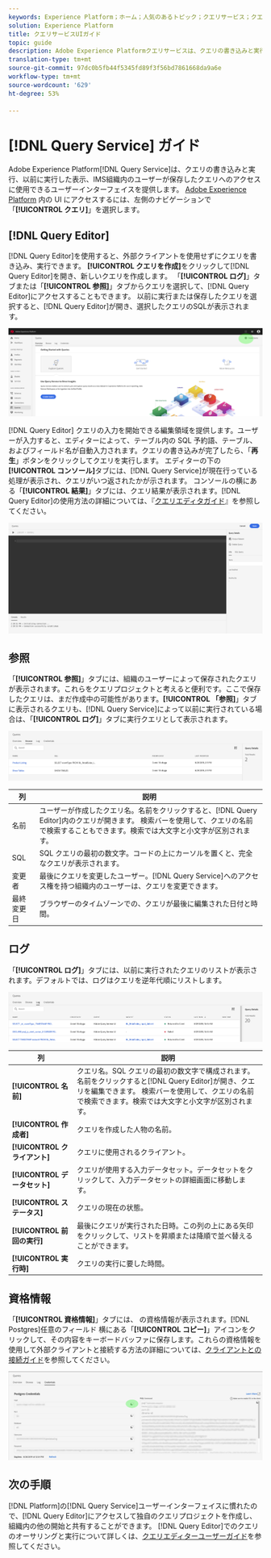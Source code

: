 ```yaml
---
keywords: Experience Platform；ホーム；人気のあるトピック；クエリサービス；クエリサービス；クエリ;クエリエディタ；クエリエディタ；クエリエディタ；
solution: Experience Platform
title: クエリサービスUIガイド
topic: guide
description: Adobe Experience Platformクエリサービスは、クエリの書き込みと実行、表示が以前に実行したクエリ、IMS組織内でユーザーによって保存されたクエリへのアクセスに使用できるユーザーインターフェイスを提供します。
translation-type: tm+mt
source-git-commit: 97dc0b5fb44f5345fd89f3f56bd7861668da9a6e
workflow-type: tm+mt
source-wordcount: '629'
ht-degree: 53%

---
```



# [!DNL Query Service] ガイド

Adobe Experience Platform[!DNL Query Service]は、クエリの書き込みと実行、以前に実行した表示、IMS組織内のユーザーが保存したクエリへのアクセスに使用できるユーザーインターフェイスを提供します。 [Adobe Experience Platform][platform-ui] 内の UI にアクセスするには、左側のナビゲーションで「**[!UICONTROL クエリ]**」を選択します。

## [!DNL Query Editor]

[!DNL Query Editor]を使用すると、外部クライアントを使用せずにクエリを書き込み、実行できます。 **[!UICONTROL クエリを作成]**&#x200B;をクリックして[!DNL Query Editor]を開き、新しいクエリを作成します。 「**[!UICONTROL ログ]**」タブまたは「**[!UICONTROL 参照]**」タブからクエリを選択して、[!DNL Query Editor]にアクセスすることもできます。 以前に実行または保存したクエリを選択すると、[!DNL Query Editor]が開き、選択したクエリのSQLが表示されます。

![画像](../images/queries/ui-overview/overview.png)

[!DNL Query Editor] クエリの入力を開始できる編集領域を提供します。ユーザーが入力すると、エディターによって、テーブル内の SQL 予約語、テーブル、およびフィールド名が自動入力されます。クエリの書き込みが完了したら、「**再生**」ボタンをクリックしてクエリを実行します。 エディターの下の&#x200B;**[!UICONTROL コンソール]**&#x200B;タブには、[!DNL Query Service]が現在行っている処理が表示され、クエリがいつ返されたかが示されます。 コンソールの横にある「**[!UICONTROL 結果]**」タブには、クエリ結果が表示されます。[!DNL Query Editor]の使用方法の詳細については、『[クエリエディタガイド][query-editor]』を参照してください。

![画像](../images/queries/ui-overview/query-editor.png)

## 参照

「**[!UICONTROL 参照]**」タブには、組織のユーザーによって保存されたクエリが表示されます。これらをクエリプロジェクトと考えると便利です。ここで保存したクエリは、まだ作成中の可能性があります。**[!UICONTROL 「参照]**」タブに表示されるクエリも、[!DNL Query Service]によって以前に実行されている場合は、「**[!UICONTROL ログ]**」タブに実行クエリとして表示されます。

![画像](../images/queries/ui-overview/browse.png)

| 列 | 説明 |
| --- | --- |
| 名前 | ユーザーが作成したクエリ名。名前をクリックすると、[!DNL Query Editor]内のクエリが開きます。 検索バーを使用して、クエリの名前で検索することもできます。検索では大文字と小文字が区別されます。 |
| SQL | SQL クエリの最初の数文字。コードの上にカーソルを置くと、完全なクエリが表示されます。 |
| 変更者 | 最後にクエリを変更したユーザー。[!DNL Query Service]へのアクセス権を持つ組織内のユーザーは、クエリを変更できます。 |
| 最終変更日 | ブラウザーのタイムゾーンでの、クエリが最後に編集された日付と時間。 |

## ログ

「**[!UICONTROL ログ]**」タブには、以前に実行されたクエリのリストが表示されます。デフォルトでは、ログはクエリを逆年代順にリストします。

![画像](../images/queries/ui-overview/log.png)

| 列 | 説明 |
| --- | --- |
| **[!UICONTROL 名前]** | クエリ名。SQL クエリの最初の数文字で構成されます。名前をクリックすると[!DNL Query Editor]が開き、クエリを編集できます。 検索バーを使用して、クエリの名前で検索できます。検索では大文字と小文字が区別されます。 |
| **[!UICONTROL 作成者]** | クエリを作成した人物の名前。 |
| **[!UICONTROL クライアント]** | クエリに使用されるクライアント。 |
| **[!UICONTROL データセット]** | クエリが使用する入力データセット。データセットをクリックして、入力データセットの詳細画面に移動します。 |
| **[!UICONTROL ステータス]** | クエリの現在の状態。 |
| **[!UICONTROL 前回の実行]** | 最後にクエリが実行された日時。この列の上にある矢印をクリックして、リストを昇順または降順で並べ替えることができます。 |
| **[!UICONTROL 実行時]** | クエリの実行に要した時間。 |

## 資格情報

「**[!UICONTROL 資格情報]**」タブには、 の資格情報が表示されます。[!DNL Postgres]任意のフィールド 横にある「**[!UICONTROL コピー]**」アイコンをクリックして、その内容をキーボードバッファに保存します。これらの資格情報を使用して外部クライアントと接続する方法の詳細については、[クライアントとの接続ガイド][connect-clients]を参照してください。

![画像](../images/queries/ui-overview/credentials.png)

## 次の手順

[!DNL Platform]の[!DNL Query Service]ユーザーインターフェイスに慣れたので、[!DNL Query Editor]にアクセスして独自のクエリプロジェクトを作成し、組織内の他の開始と共有することができます。 [!DNL Query Editor]でのクエリのオーサリングと実行について詳しくは、[クエリエディターユーザーガイド][query-editor]を参照してください。

[platform-ui]: https://platform.adobe.com
[query-editor]: user-guide.md
[connect-clients]: ../clients/overview.md

